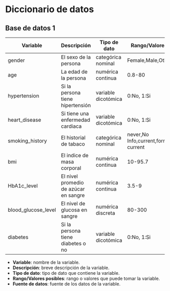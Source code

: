 # Diccionario de datos

## Base de datos 1


| Variable | Descripción | Tipo de dato | Rango/Valores posibles |
| --- | --- | --- | --- |
| gender | El sexo de la persona | categórica nominal | Female,Male,Other |
| age | La edad de la persona | numérica continua | 0.8-80 |
| hypertension | Si la persona tiene hipertensión | variable dicotómica | 0:No, 1:Si |
| heart_disease | Si tiene una enfermedad cardiaca | variable dicotómica | 0:No, 1:Si |
| smoking_history | El historial de tabaco | categórica nominal | never,No Info,current,former,ever,not current |
| bmi | El indice de masa corporal | numérica continua | 10-95.7 |
| HbA1c_level | El nivel promedio de azúcar en sangre | numérica continua | 3.5-9 |
| blood_glucose_level | El nivel de glucosa en sangre | numérica discreta | 80-300 |
| diabetes | Si la persona tiene diabetes o no | variable dicotómica | 0:No, 1:Si |



- **Variable**: nombre de la variable.
- **Descripción**: breve descripción de la variable.
- **Tipo de dato**: tipo de dato que contiene la variable.
- **Rango/Valores posibles**: rango o valores que puede tomar la variable.
- **Fuente de datos**: fuente de los datos de la variable.



